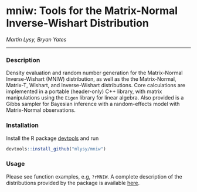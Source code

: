 # mniw: Tools for the Matrix-Normal Inverse-Wishart Distribution

*Martin Lysy, Bryan Yates*

---

### Description

Density evaluation and random number generation for the Matrix-Normal Inverse-Wishart (MNIW) distribution, as well as the the Matrix-Normal, Matrix-T, Wishart, and Inverse-Wishart distributions.  Core calculations are implemented in a portable (header-only) C++ library, with matrix manipulations using the `Eigen` library for linear algebra.  Also provided is a Gibbs sampler for Bayesian inference with a random-effects model with Matrix-Normal observations.

### Installation

Install the R package [devtools](https://CRAN.R-project.org/package=devtools) and run
```r
devtools::install_github("mlysy/mniw")
```

### Usage

Please see function examples, e.g, `?rMNIW`.  A complete description of the distributions provided by the package is available  [here](http://htmlpreview.github.com/?https://github.com/mlysy/mniw/master/doc/mniw-distributions.html).
